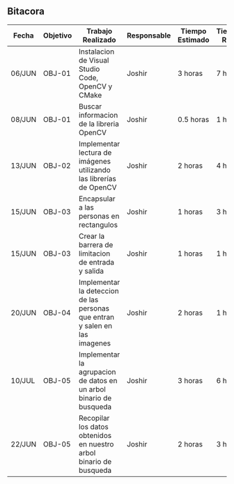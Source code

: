 ## Bitacora
| Fecha  | Objetivo  | Trabajo Realizado | Responsable | Tiempo Estimado | Tiempo Real |
|--------|-----------|-------------------|-------------|-----------------|-------------|
| 06/JUN | OBJ-01    | Instalacion de Visual Studio Code, OpenCV y CMake | Joshir        | 3 horas    | 7 horas |
| 08/JUN | OBJ-01    | Buscar informacion de la libreria OpenCV | Joshir |  0.5 horas | 1 horas |
| 13/JUN | OBJ-02 | Implementar lectura de imágenes utilizando las librerías de OpenCV | Joshir | 2 horas | 4 horas |
| 15/JUN | OBJ-03 | Encapsular a las personas en rectangulos | Joshir | 1 horas | 3 horas |
| 15/JUN | OBJ-03 | Crear la barrera de limitacion de entrada y salida | Joshir | 1 horas | 1 horas |
| 20/JUN | OBJ-04 | Implementar la deteccion de las personas que entran y salen en las imagenes | Joshir | 2 horas | 1 horas |
| 10/JUL | OBJ-05 | Implementar la agrupacion de datos en un arbol binario de busqueda | Joshir | 3 horas | 6 horas |
| 22/JUN | OBJ-05 | Recopilar los datos obtenidos en nuestro arbol binario de busqueda | Joshir | 2 horas | 3 horas |

